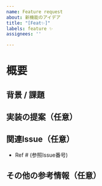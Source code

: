 ```yaml
---
name: Feature request
about: 新機能のアイデア
title: "[Feat✨]"
labels: feature ✨
assignees: ''

---
```


# 概要
<!-- 新しい機能や改善したい機能の概要を記述 -->

## 背景 / 課題
<!-- この機能が必要な理由や、解決したい課題について記載 -->

## 実装の提案（任意）
<!-- 機能の実現方法について具体的な提案があれば記載 -->

## 関連Issue（任意）
<!-- 関連するIssueやプルリクエストがあれば、リンクを記載 -->
- Ref # (参照Issue番号)

## その他の参考情報（任意）
<!-- 参考になりそうな資料やスクリーンショット、リンクなどがあれば記載 -->